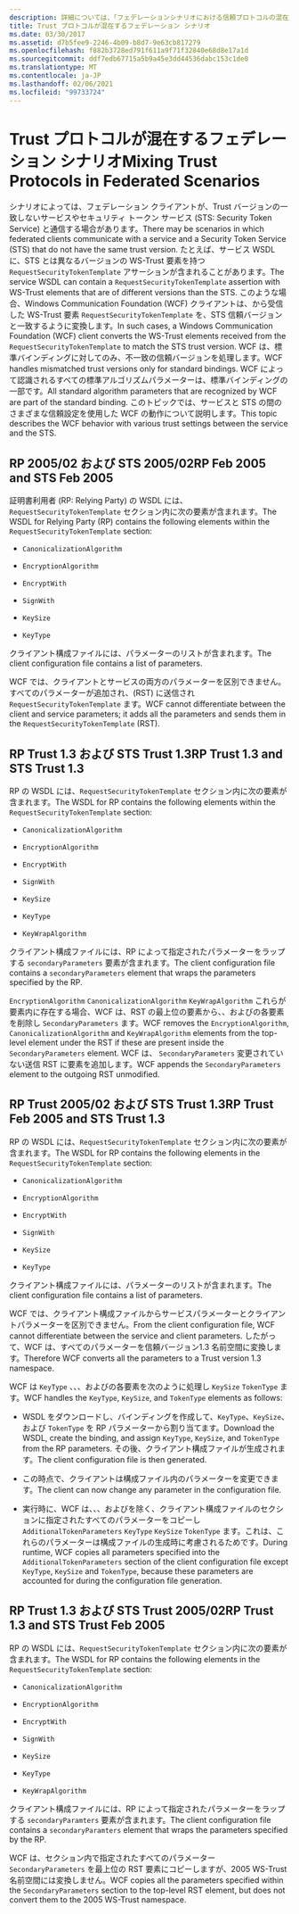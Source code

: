 ```yaml
---
description: 詳細については、「フェデレーションシナリオにおける信頼プロトコルの混在」を参照してください。
title: Trust プロトコルが混在するフェデレーション シナリオ
ms.date: 03/30/2017
ms.assetid: d7b5fee9-2246-4b09-b8d7-9e63cb817279
ms.openlocfilehash: f882b3728ed791f611a9f71f32840e68d8e17a1d
ms.sourcegitcommit: ddf7edb67715a5b9a45e3dd44536dabc153c1de0
ms.translationtype: MT
ms.contentlocale: ja-JP
ms.lasthandoff: 02/06/2021
ms.locfileid: "99733724"
---
```

# <a name="mixing-trust-protocols-in-federated-scenarios"></a><span data-ttu-id="18666-103">Trust プロトコルが混在するフェデレーション シナリオ</span><span class="sxs-lookup"><span data-stu-id="18666-103">Mixing Trust Protocols in Federated Scenarios</span></span>

<span data-ttu-id="18666-104">シナリオによっては、フェデレーション クライアントが、Trust バージョンの一致しないサービスやセキュリティ トークン サービス (STS: Security Token Service) と通信する場合があります。</span><span class="sxs-lookup"><span data-stu-id="18666-104">There may be scenarios in which federated clients communicate with a service and a Security Token Service (STS) that do not have the same trust version.</span></span> <span data-ttu-id="18666-105">たとえば、サービス WSDL に、STS とは異なるバージョンの WS-Trust 要素を持つ `RequestSecurityTokenTemplate` アサーションが含まれることがあります。</span><span class="sxs-lookup"><span data-stu-id="18666-105">The service WSDL can contain a `RequestSecurityTokenTemplate` assertion with WS-Trust elements that are of different versions than the STS.</span></span> <span data-ttu-id="18666-106">このような場合、Windows Communication Foundation (WCF) クライアントは、から受信した WS-Trust 要素 `RequestSecurityTokenTemplate` を、STS 信頼バージョンと一致するように変換します。</span><span class="sxs-lookup"><span data-stu-id="18666-106">In such cases, a Windows Communication Foundation (WCF) client converts the WS-Trust elements received from the `RequestSecurityTokenTemplate` to match the STS trust version.</span></span> <span data-ttu-id="18666-107">WCF は、標準バインディングに対してのみ、不一致の信頼バージョンを処理します。</span><span class="sxs-lookup"><span data-stu-id="18666-107">WCF handles mismatched trust versions only for standard bindings.</span></span> <span data-ttu-id="18666-108">WCF によって認識されるすべての標準アルゴリズムパラメーターは、標準バインディングの一部です。</span><span class="sxs-lookup"><span data-stu-id="18666-108">All standard algorithm parameters that are recognized by WCF are part of the standard binding.</span></span> <span data-ttu-id="18666-109">このトピックでは、サービスと STS の間のさまざまな信頼設定を使用した WCF の動作について説明します。</span><span class="sxs-lookup"><span data-stu-id="18666-109">This topic describes the WCF behavior with various trust settings between the service and the STS.</span></span>  
  
## <a name="rp-feb-2005-and-sts-feb-2005"></a><span data-ttu-id="18666-110">RP 2005/02 および STS 2005/02</span><span class="sxs-lookup"><span data-stu-id="18666-110">RP Feb 2005 and STS Feb 2005</span></span>  

 <span data-ttu-id="18666-111">証明書利用者 (RP: Relying Party) の WSDL には、`RequestSecurityTokenTemplate` セクション内に次の要素が含まれます。</span><span class="sxs-lookup"><span data-stu-id="18666-111">The WSDL for Relying Party (RP) contains the following elements within the `RequestSecurityTokenTemplate` section:</span></span>  
  
- `CanonicalizationAlgorithm`  
  
- `EncryptionAlgorithm`  
  
- `EncryptWith`  
  
- `SignWith`  
  
- `KeySize`  
  
- `KeyType`  
  
 <span data-ttu-id="18666-112">クライアント構成ファイルには、パラメーターのリストが含まれます。</span><span class="sxs-lookup"><span data-stu-id="18666-112">The client configuration file contains a list of parameters.</span></span>  
  
 <span data-ttu-id="18666-113">WCF では、クライアントとサービスの両方のパラメーターを区別できません。すべてのパラメーターが追加され、(RST) に送信され `RequestSecurityTokenTemplate` ます。</span><span class="sxs-lookup"><span data-stu-id="18666-113">WCF cannot differentiate between the client and service parameters; it adds all the parameters and sends them in the `RequestSecurityTokenTemplate` (RST).</span></span>  
  
## <a name="rp-trust-13-and-sts-trust-13"></a><span data-ttu-id="18666-114">RP Trust 1.3 および STS Trust 1.3</span><span class="sxs-lookup"><span data-stu-id="18666-114">RP Trust 1.3 and STS Trust 1.3</span></span>  

 <span data-ttu-id="18666-115">RP の WSDL には、`RequestSecurityTokenTemplate` セクション内に次の要素が含まれます。</span><span class="sxs-lookup"><span data-stu-id="18666-115">The WSDL for RP contains the following elements within the `RequestSecurityTokenTemplate` section:</span></span>  
  
- `CanonicalizationAlgorithm`  
  
- `EncryptionAlgorithm`  
  
- `EncryptWith`  
  
- `SignWith`  
  
- `KeySize`  
  
- `KeyType`  
  
- `KeyWrapAlgorithm`  
  
 <span data-ttu-id="18666-116">クライアント構成ファイルには、RP によって指定されたパラメーターをラップする `secondaryParameters` 要素が含まれます。</span><span class="sxs-lookup"><span data-stu-id="18666-116">The client configuration file contains a `secondaryParameters` element that wraps the parameters specified by the RP.</span></span>  
  
 <span data-ttu-id="18666-117">`EncryptionAlgorithm` `CanonicalizationAlgorithm` `KeyWrapAlgorithm` これらが要素内に存在する場合、WCF は、RST の最上位の要素から、、およびの各要素を削除し `SecondaryParameters` ます。</span><span class="sxs-lookup"><span data-stu-id="18666-117">WCF removes the `EncryptionAlgorithm`, `CanonicalizationAlgorithm` and `KeyWrapAlgorithm` elements from the top-level element under the RST if these are present inside the `SecondaryParameters` element.</span></span> <span data-ttu-id="18666-118">WCF は、 `SecondaryParameters` 変更されていない送信 RST に要素を追加します。</span><span class="sxs-lookup"><span data-stu-id="18666-118">WCF appends the `SecondaryParameters` element to the outgoing RST unmodified.</span></span>  
  
## <a name="rp-trust-feb-2005-and-sts-trust-13"></a><span data-ttu-id="18666-119">RP Trust 2005/02 および STS Trust 1.3</span><span class="sxs-lookup"><span data-stu-id="18666-119">RP Trust Feb 2005 and STS Trust 1.3</span></span>  

 <span data-ttu-id="18666-120">RP の WSDL には、`RequestSecurityTokenTemplate` セクション内に次の要素が含まれます。</span><span class="sxs-lookup"><span data-stu-id="18666-120">The WSDL for RP contains the following elements in the `RequestSecurityTokenTemplate` section:</span></span>  
  
- `CanonicalizationAlgorithm`  
  
- `EncryptionAlgorithm`  
  
- `EncryptWith`  
  
- `SignWith`  
  
- `KeySize`  
  
- `KeyType`  
  
 <span data-ttu-id="18666-121">クライアント構成ファイルには、パラメーターのリストが含まれます。</span><span class="sxs-lookup"><span data-stu-id="18666-121">The client configuration file contains a list of parameters.</span></span>  
  
 <span data-ttu-id="18666-122">WCF では、クライアント構成ファイルからサービスパラメーターとクライアントパラメーターを区別できません。</span><span class="sxs-lookup"><span data-stu-id="18666-122">From the client configuration file, WCF cannot differentiate between the service and client parameters.</span></span> <span data-ttu-id="18666-123">したがって、WCF は、すべてのパラメーターを信頼バージョン1.3 名前空間に変換します。</span><span class="sxs-lookup"><span data-stu-id="18666-123">Therefore WCF converts all the parameters to a Trust version 1.3 namespace.</span></span>  
  
 <span data-ttu-id="18666-124">WCF は `KeyType` 、、、およびの各要素を次のように処理し `KeySize` `TokenType` ます。</span><span class="sxs-lookup"><span data-stu-id="18666-124">WCF handles the `KeyType`, `KeySize`, and `TokenType` elements as follows:</span></span>  
  
- <span data-ttu-id="18666-125">WSDL をダウンロードし、バインディングを作成して、`KeyType`、`KeySize`、および `TokenType` を RP パラメーターから割り当てます。</span><span class="sxs-lookup"><span data-stu-id="18666-125">Download the WSDL, create the binding, and assign `KeyType`, `KeySize`, and `TokenType` from the RP parameters.</span></span> <span data-ttu-id="18666-126">その後、クライアント構成ファイルが生成されます。</span><span class="sxs-lookup"><span data-stu-id="18666-126">The client configuration file is then generated.</span></span>  
  
- <span data-ttu-id="18666-127">この時点で、クライアントは構成ファイル内のパラメーターを変更できます。</span><span class="sxs-lookup"><span data-stu-id="18666-127">The client can now change any parameter in the configuration file.</span></span>  
  
- <span data-ttu-id="18666-128">実行時に、WCF は、、、およびを除く、クライアント構成ファイルのセクションに指定されたすべてのパラメーターをコピーし `AdditionalTokenParameters` `KeyType` `KeySize` `TokenType` ます。これは、これらのパラメーターは構成ファイルの生成時に考慮されるためです。</span><span class="sxs-lookup"><span data-stu-id="18666-128">During runtime, WCF copies all parameters specified into the `AdditionalTokenParameters` section of the client configuration file except `KeyType`, `KeySize` and `TokenType`, because these parameters are accounted for during the configuration file generation.</span></span>  
  
## <a name="rp-trust-13-and-sts-trust-feb-2005"></a><span data-ttu-id="18666-129">RP Trust 1.3 および STS Trust 2005/02</span><span class="sxs-lookup"><span data-stu-id="18666-129">RP Trust 1.3 and STS Trust Feb 2005</span></span>  

 <span data-ttu-id="18666-130">RP の WSDL には、`RequestSecurityTokenTemplate` セクション内に次の要素が含まれます。</span><span class="sxs-lookup"><span data-stu-id="18666-130">The WSDL for RP contains the following elements in the `RequestSecurityTokenTemplate` section:</span></span>  
  
- `CanonicalizationAlgorithm`  
  
- `EncryptionAlgorithm`  
  
- `EncryptWith`  
  
- `SignWith`  
  
- `KeySize`  
  
- `KeyType`  
  
- `KeyWrapAlgorithm`  
  
 <span data-ttu-id="18666-131">クライアント構成ファイルには、RP によって指定されたパラメーターをラップする `secondaryParamters` 要素が含まれます。</span><span class="sxs-lookup"><span data-stu-id="18666-131">The client configuration file contains a `secondaryParamters` element that wraps the parameters specified by the RP.</span></span>  
  
 <span data-ttu-id="18666-132">WCF は、セクション内で指定されたすべてのパラメーター `SecondaryParameters` を最上位の RST 要素にコピーしますが、2005 WS-Trust 名前空間には変換しません。</span><span class="sxs-lookup"><span data-stu-id="18666-132">WCF copies all the parameters specified within the `SecondaryParameters` section to the top-level RST element, but does not convert them to the 2005 WS-Trust namespace.</span></span>
